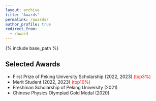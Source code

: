 ```yaml
---
layout: archive
title: "Awards"
permalink: /awards/
author_profile: true
redirect_from:
  - /award
---
```


{% include base_path %}

## Selected Awards

- First Prize of Peking University Scholarship (2022, 2023)<span style="color: red;"> (top3%)</span>
- Merit Student (2022, 2023)<span style="color: red;"> (top10%)</span>
- Freshman Scholarship of Peking University (2021)
- Chinese Physics Olympiad Gold Medal (2020)
